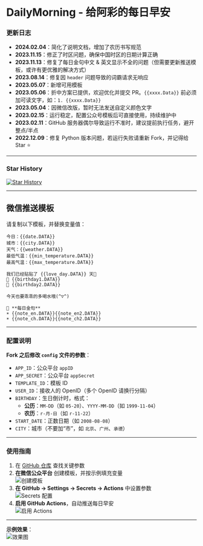 # **DailyMorning - 给阿彩的每日早安**

### **更新日志**
- **2024.02.04**：简化了说明文档，增加了农历书写规范  
- **2023.11.15**：修正了时区问题，确保中国时区的日期计算正确  
- **2023.11.13**：修复了每日金句中文 & 英文显示不全的问题（但需要更新推送模板，或许有更优雅的解决方式）  
- **2023.08.14**：修复因 `header` 问题导致的词霸请求无响应  
- **2023.05.07**：新增可用模板  
- **2023.05.06**：折中方案已提供，欢迎优化并提交 PR。`{{xxxx.Data}}` 前必须加可读文字，如：`1. {{xxxx.Data}}`  
- **2023.05.04**：因微信改版，暂时无法发送自定义颜色文字  
- **2023.02.15**：运行稳定，配置公众号模板后可直接使用，持续维护中  
- **2023.02.11**：GitHub 服务器偶尔导致运行不准时，建议提前执行任务，避开整点/半点  
- **2022.12.09**：修复 Python 版本问题，若运行失败请重新 Fork，并记得给 Star ⭐  

---

### **Star History**
[![Star History](https://api.star-history.com/svg?repos=JionghaoSong/DailyMorning_Star&type=Date)](https://www.star-history.com/#JionghaoSong/DailyMorning_Star&Date)

---

## **微信推送模板**
请复制以下模板，并替换变量值：  

```
今日：{{date.DATA}}  
城市：{{city.DATA}}  
天气：{{weather.DATA}}  
最低气温：{{min_temperature.DATA}}  
最高气温：{{max_temperature.DATA}}  

我们已经贴贴了 {{love_day.DATA}} 天💝  
💌 {{birthday1.DATA}}  
💌 {{birthday2.DATA}}  

今天也要乖乖的多喝水哦(^▽^)  

👋 **每日金句**  
☀ {{note_en.DATA}}{{note_en2.DATA}}  
☀ {{note_ch.DATA}}{{note_ch2.DATA}}  
```

---

### **配置说明**
**Fork 之后修改 `config` 文件的参数**：
- `APP_ID`：公众平台 `appID`
- `APP_SECRET`：公众平台 `appSecret`
- `TEMPLATE_ID`：模板 ID
- `USER_ID`：接收人的 OpenID（多个 OpenID 请换行分隔）
- `BIRTHDAY`：生日倒计时，格式：
  - **公历**：`MM-DD`（如 `05-20`）、`YYYY-MM-DD`（如 `1999-11-04`）
  - **农历**：`r-月-日`（如 `r-11-22`）
- `START_DATE`：正数日期（如 `2008-08-08`）
- `CITY`：城市（不要加“市”，如 `北京`、`广州`、`承德`）

---

### **使用指南**
1. 在 [GitHub 仓库](https://github.com/rxrw/daily_morning) 查找关键参数
2. **在微信公众平台** 创建模板，并按示例填充变量  
   ![创建模板](https://user-images.githubusercontent.com/9566402/183242301-fd6ab30e-bfe5-4245-b2a9-f690184db307.png)  
3. **在 GitHub -> Settings -> Secrets -> Actions** 中设置参数  
   ![Secrets 配置](https://user-images.githubusercontent.com/9566402/183242295-4dcf06bb-2083-4883-8745-0af753ca805c.png)  
4. **启用 GitHub Actions**，自动推送每日早安  
   ![启用 Actions](https://user-images.githubusercontent.com/9566402/183242334-9943c538-ba3d-4d01-8377-d040143b7560.png)  

---

**示例效果**：  
![效果图](https://user-images.githubusercontent.com/64049788/190543003-2e33fe0c-a278-492e-96fa-3be0b3110e83.png)  
